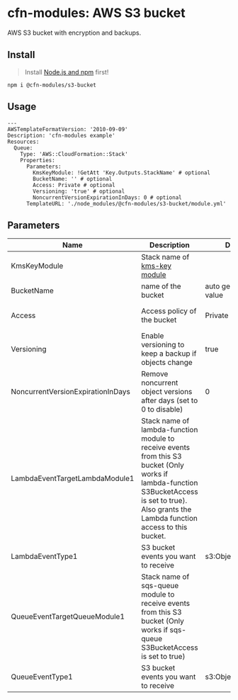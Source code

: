 # cfn-modules: AWS S3 bucket

AWS S3 bucket with encryption and backups.


## Install

> Install [Node.js and npm](https://nodejs.org/) first!

```
npm i @cfn-modules/s3-bucket
```

## Usage

```
---
AWSTemplateFormatVersion: '2010-09-09'
Description: 'cfn-modules example'
Resources:
  Queue:
    Type: 'AWS::CloudFormation::Stack'
    Properties:
      Parameters:
        KmsKeyModule: !GetAtt 'Key.Outputs.StackName' # optional
        BucketName: '' # optional
        Access: Private # optional
        Versioning: 'true' # optional
        NoncurrentVersionExpirationInDays: 0 # optional
      TemplateURL: './node_modules/@cfn-modules/s3-bucket/module.yml'
```

## Parameters

<table>
  <thead>
    <tr>
      <th>Name</th>
      <th>Description</th>
      <th>Default</th>
      <th>Required?</th>
      <th>Allowed values</th>
    </tr>
  </thead>
  <tbody>
    <tr>
      <td>KmsKeyModule</td>
      <td>Stack name of <a href="https://www.npmjs.com/package/@cfn-modules/kms-key">kms-key module</a></td>
      <td></td>
      <td>no</td>
      <td></td>
    </tr>
    <tr>
      <td>BucketName</td>
      <td>name of the bucket</td>
      <td>auto generated value</td>
      <td>no</td>
      <td></td>
    </tr>
    <tr>
      <td>Access</td>
      <td>Access policy of the bucket</td>
      <td>Private</td>
      <td>no</td>
      <td>[Private, PublicRead, CloudFrontRead]</td>
    </tr>
    <tr>
      <td>Versioning</td>
      <td>Enable versioning to keep a backup if objects change</td>
      <td>true</td>
      <td>no</td>
      <td>[true, false, 'false-but-was-true']</td>
    </tr>
    <tr>
      <td>NoncurrentVersionExpirationInDays</td>
      <td>Remove noncurrent object versions after days (set to 0 to disable)</td>
      <td>0</td>
      <td>no</td>
      <td>[0-N]</td>
    </tr>
    <tr>
      <td>LambdaEventTargetLambdaModule1</td>
      <td>Stack name of lambda-function module to receive events from this S3 bucket (Only works if lambda-function S3BucketAccess is set to true). Also grants the Lambda function access to this bucket.</td>
      <td></td>
      <td>no</td>
      <td></td>
    </tr>
    <tr>
      <td>LambdaEventType1</td>
      <td>S3 bucket events you want to receive</td>
      <td>s3:ObjectCreated:*</td>
      <td>no</td>
      <td><a href="https://docs.aws.amazon.com/AmazonS3/latest/dev/NotificationHowTo.html#notification-how-to-event-types-and-destinations">Supported event types</a></td>
    </tr>
    <tr>
      <td>QueueEventTargetQueueModule1</td>
      <td>Stack name of sqs-queue module to receive events from this S3 bucket (Only works if sqs-queue S3BucketAccess is set to true)</td>
      <td></td>
      <td>no</td>
      <td></td>
    </tr>
    <tr>
      <td>QueueEventType1</td>
      <td>S3 bucket events you want to receive</td>
      <td>s3:ObjectCreated:*</td>
      <td>no</td>
      <td><a href="https://docs.aws.amazon.com/AmazonS3/latest/dev/NotificationHowTo.html#notification-how-to-event-types-and-destinations">Supported event types</a></td>
    </tr>
  </tbody>
</table>
